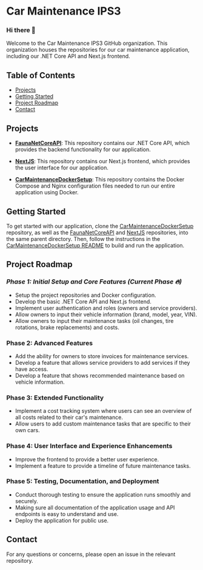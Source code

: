 # Car Maintenance IPS3

### Hi there 👋

Welcome to the Car Maintenance IPS3 GitHub organization. This organization houses the repositories for our car maintenance application, including our .NET Core API and Next.js frontend.


## Table of Contents
- [Projects](#projects)
- [Getting Started](#getting-started)
- [Project Roadmap](#project-roadmap)
- [Contact](#contact)

## Projects

- **[FaunaNetCoreAPI](https://github.com/CarMaintenanceIPS3/FaunaNetCoreAPI.git)**: This repository contains our .NET Core API, which provides the backend functionality for our application.
  
- **[NextJS](https://github.com/CarMaintenanceIPS3/NextJS.git)**: This repository contains our Next.js frontend, which provides the user interface for our application.

- **[CarMaintenanceDockerSetup](https://github.com/CarMaintenanceIPS3/CarMaintenanceDockerSetup.git)**: This repository contains the Docker Compose and Nginx configuration files needed to run our entire application using Docker.

## Getting Started

To get started with our application, clone the [CarMaintenanceDockerSetup](https://github.com/CarMaintenanceIPS3/CarMaintenanceDockerSetup.git) repository, as well as the [FaunaNetCoreAPI](https://github.com/CarMaintenanceIPS3/FaunaNetCoreAPI.git) and [NextJS](https://github.com/CarMaintenanceIPS3/NextJS.git) repositories, into the same parent directory. Then, follow the instructions in the [CarMaintenanceDockerSetup README](https://github.com/CarMaintenanceIPS3/CarMaintenanceDockerSetup/blob/main/README.md) to build and run the application.

## Project Roadmap

### *Phase 1: Initial Setup and Core Features (Current Phase 🔥)*
- Setup the project repositories and Docker configuration.
- Develop the basic .NET Core API and Next.js frontend.
- Implement user authentication and roles (owners and service providers).
- Allow owners to input their vehicle information (brand, model, year, VIN).
- Allow owners to input their maintenance tasks (oil changes, tire rotations, brake replacements) and costs.

### Phase 2: Advanced Features
- Add the ability for owners to store invoices for maintenance services.
- Develop a feature that allows service providers to add services if they have access.
- Develop a feature that shows recommended maintenance based on vehicle information.

### Phase 3: Extended Functionality
- Implement a cost tracking system where users can see an overview of all costs related to their car's maintenance.
- Allow users to add custom maintenance tasks that are specific to their own cars.

### Phase 4: User Interface and Experience Enhancements
- Improve the frontend to provide a better user experience.
- Implement a feature to provide a timeline of future maintenance tasks.

### Phase 5: Testing, Documentation, and Deployment
- Conduct thorough testing to ensure the application runs smoothly and securely.
- Making sure all documentation of the application usage and API endpoints is easy to understand and use.
- Deploy the application for public use.


## Contact

For any questions or concerns, please open an issue in the relevant repository.

<!--

**Here are some ideas to get you started:**

🙋‍♀️ A short introduction - what is your organization all about?
🌈 Contribution guidelines - how can the community get involved?
👩‍💻 Useful resources - where can the community find your docs? Is there anything else the community should know?
🍿 Fun facts - what does your team eat for breakfast?
🧙 Remember, you can do mighty things with the power of [Markdown](https://docs.github.com/github/writing-on-github/getting-started-with-writing-and-formatting-on-github/basic-writing-and-formatting-syntax)
-->
